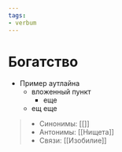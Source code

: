 ```yaml
---
tags: 
- verbum
---
```

# Богатство

- Пример аутлайна
	- вложенный пункт
		- еще
	- ещ еще
	

> - Синонимы: [[]]
> - Антонимы: [[Нищета]]
> - Связи: [[Изобилие]]